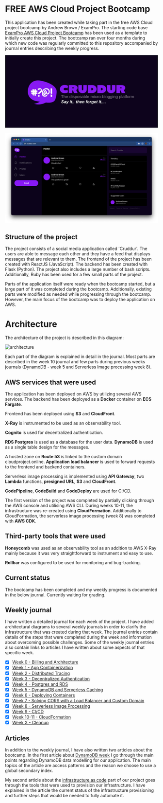 # FREE AWS Cloud Project Bootcamp

This application has been created while taking part in the free AWS Cloud project bootcamp by Andrew Brown / ExamPro. The starting code base [ExamPro AWS Cloud Project Bootcamp](https://github.com/ExamProCo/aws-bootcamp-cruddur-2023) has been used as a template to initially create this project. The bootcamp ran over four months during which new code was regularly committed to this repository accompanied by journal entries describing the weekly progress.

![Cruddur Graphic](_docs/assets/cruddur-banner.jpg)

![Cruddur Screenshot](_docs/assets/cruddur-screenshot.png)

## Structure of the project

The project consists of a social media application called 'Cruddur'. The users are able to message each other and they have a feed that displays messages that are relevant to them. The frontend of the project has been created with ReactJS (JavaScript). The backend has been created with Flask (Python). The project also includes a large number of bash scripts. Additionally, Ruby has been used for a few small parts of the project.

Parts of the application itself were ready when the bootcamp started, but a large part of it was completed during the bootcamp. Additionally, existing parts were modified as needed while progressing through the bootcamp. However, the main focus of the bootcamp was to deploy the application on AWS.

# Architecture

The architecture of the project is described in this diagram:

![architecture](assets/final_diagram.png)

Each part of the diagram is explained in detail in the journal. Most parts are described in the week 10 journal and few parts during previous weeks journals (DynamoDB - week 5 and Serverless Image processing week 8).

## AWS services that were used

The application has been deployed on AWS by utilizing several AWS services. The backend has been deployed as a **Docker** container on **ECS Fargate**.

Frontend has been deployed using **S3** and  **CloudFront**.

**X-Ray** is instrumented to be used as an observability tool. 

**Cognito** is used for decentralized authentication.

**RDS Postgres** is used as a database for the user data. **DynamoDB** is used as a single table design for the messages.

A hosted zone on **Route 53** is linked to the custom domain cloudproject.online. **Application load balancer** is used to forward requests to the frontend and backend containers.  

Serverless image processing is implemented using **API Gateway**, two **Lambda** functions, **presigned URL**, **S3** and **CloudFront**.

**CodePipeline**, **CodeBuild** and **CodeDeploy** are used for CI/CD.

The first version of the project was completed by partially clicking through the AWS console and utilising AWS CLI. During weeks 10-11, the infrastructure was re-created using **CloudFormation**. Additionally to CloudFormation, the serverless image processing (week 8) was completed with **AWS CDK**.  


## Third-party tools that were used

**Honeycomb** was used as an observability tool as an addition to AWS X-Ray mainly because it was very straightforward to instrument and easy to use.

**Rollbar** was configured to be used for monitoring and bug-tracking.

## Current status

The bootcamp has been completed and my weekly progress is documented in the below journal. Currently waiting for grading.


## Weekly journal

I have written a detailed journal for each week of the project. I have added architectural diagrams to several weekly journals in order to clarify the infrastructure that was created during that week. The journal entries contain details of the steps that were completed during the week and information about overcoming possible challenges. Some of the weekly journal entries also contain links to articles I have written about some aspects of that specific week. 

- [x] [Week 0 - Billing and Architecture](journal/week0.md)
- [x] [Week 1 - App Containerization](journal/week1.md)
- [x] [Week 2 - Distributed Tracing](journal/week2.md)
- [x] [Week 3 - Decentralized Authentication](journal/week3.md)
- [x] [Week 4 - Postgres and RDS](journal/week4.md)
- [x] [Week 5 - DynamoDB and Serverless Caching](journal/week5.md)
- [x] [Week 6 - Deploying Containers](journal/week6.md)
- [x] [Week 7 - Solving CORS with a Load Balancer and Custom Domain](journal/week7.md)
- [x] [Week 8 - Serverless Image Processing](journal/week8.md)
- [x] [Week 9 - CI/CD](journal/week9.md)
- [x] [Week 10-11 - CloudFormation](journal/week10-11.md)
- [x] [Week X - Cleanup](journal/weekX.md)

## Articles

In addition to the weekly journal, I have also written two articles about the bootcamp. In the first article about [DynamoDB week](https://blog.marikabergman.com/aws-cloud-project-bootcamp-dynamodb) I go through the main points regarding DynamoDB data modelling for our application. The main topics of the article are access patterns and the reason we choose to use a global secondary index. 

My second article about the [infrastructure as code](https://blog.marikabergman.com/aws-cloud-project-bootcamp-iac) part of our project goes through the tools that were used to provision our infrastructure. I have explained in the article the current status of the infrastructure provisioning and further steps that would be needed to fully automate it. 
